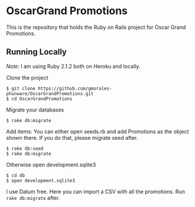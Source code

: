 OscarGrand Promotions
======

This is the repository that holds the Ruby on Rails project for Oscar Grand Promotions. 

## Running Locally
*Note*: I am using Ruby 2.1.2 both on Heroku and locally. 

Clone the project

```
$ git clone https://github.com/gmorales-phunware/OscarGrandPromotions.git
$ cd OscarGrandPromotions
```
Migrate your databases

`$ rake db:migrate`

Add items:
You can either open seeds.rb and add Promotions as the object shown there. 
If you do that, please migrate seed after. 

```
$ rake db:seed
$ rake db:migrate
```

Otherwise open development.sqlite3

```
$ cd db
$ open development.sqlite3
```

I use Datum free. Here you can import a CSV with all the promotions. 
Run `rake db:migrate` after. 


